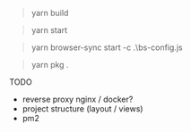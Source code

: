 > yarn build

> yarn start

> yarn browser-sync start -c .\bs-config.js

> yarn pkg .

TODO

- reverse proxy nginx / docker?
- project structure (layout / views)
- pm2